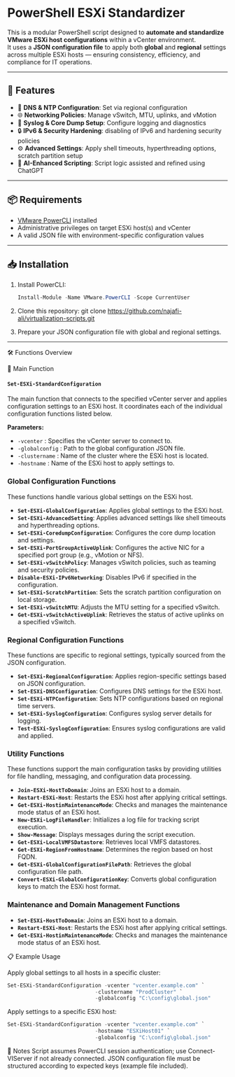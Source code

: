 # PowerShell ESXi Standardizer

This is a modular PowerShell script designed to **automate and standardize VMware ESXi host configurations** within a vCenter environment.  
It uses a **JSON configuration file** to apply both **global** and **regional** settings across multiple ESXi hosts — ensuring consistency, efficiency, and compliance for IT operations.

---

## 🚀 Features

- 🔧 **DNS & NTP Configuration**: Set via regional configuration
- 🌐 **Networking Policies**: Manage vSwitch, MTU, uplinks, and vMotion
- 📄 **Syslog & Core Dump Setup**: Configure logging and diagnostics
- 🔒 **IPv6 & Security Hardening**: disabling of IPv6 and hardening security policies
- ⚙️ **Advanced Settings**: Apply shell timeouts, hyperthreading options, scratch partition setup
- 🧠 **AI-Enhanced Scripting**: Script logic assisted and refined using ChatGPT

---

## 📦 Requirements

- [VMware PowerCLI](https://developer.vmware.com/powercli) installed
- Administrative privileges on target ESXi host(s) and vCenter
- A valid JSON file with environment-specific configuration values

---
## 📥 Installation

1. Install PowerCLI:
   ```powershell
   Install-Module -Name VMware.PowerCLI -Scope CurrentUser

2. Clone this repository:
git clone https://github.com/najafi-ali/virtualization-scripts.git

3. Prepare your JSON configuration file with global and regional settings.

---

🛠️ Functions Overview

🔹 Main Function

#### `Set-ESXi-StandardConfiguration`
The main function that connects to the specified vCenter server and applies configuration settings to an ESXi host. It coordinates each of the individual configuration functions listed below.

**Parameters:**
- `-vcenter` : Specifies the vCenter server to connect to.
- `-globalconfig` : Path to the global configuration JSON file.
- `-clustername` : Name of the cluster where the ESXi host is located.
- `-hostname` : Name of the ESXi host to apply settings to.

### Global Configuration Functions

These functions handle various global settings on the ESXi host.

- **`Set-ESXi-GlobalConfiguration`**: Applies global settings to the ESXi host.
- **`Set-ESXi-AdvancedSetting`**: Applies advanced settings like shell timeouts and hyperthreading options.
- **`Set-ESXi-CoredumpConfiguration`**: Configures the core dump location and settings.
- **`Set-ESXi-PortGroupActiveUplink`**: Configures the active NIC for a specified port group (e.g., vMotion or NFS).
- **`Set-ESXi-vSwitchPolicy`**: Manages vSwitch policies, such as teaming and security policies.
- **`Disable-ESXi-IPv6Networking`**: Disables IPv6 if specified in the configuration.
- **`Set-ESXi-ScratchPartition`**: Sets the scratch partition configuration on local storage.
- **`Set-ESXi-vSwitchMTU`**: Adjusts the MTU setting for a specified vSwitch.
- **`Get-ESXi-vSwitchActiveUplink`**: Retrieves the status of active uplinks on a specified vSwitch.

### Regional Configuration Functions

These functions are specific to regional settings, typically sourced from the JSON configuration.

- **`Set-ESXi-RegionalConfiguration`**: Applies region-specific settings based on JSON configuration.
- **`Set-ESXi-DNSConfiguration`**: Configures DNS settings for the ESXi host.
- **`Set-ESXi-NTPConfiguration`**: Sets NTP configurations based on regional time servers.
- **`Set-ESXi-SyslogConfiguration`**: Configures syslog server details for logging.
- **`Test-ESXi-SyslogConfiguration`**: Ensures syslog configurations are valid and applied.

### Utility Functions

These functions support the main configuration tasks by providing utilities for file handling, messaging, and configuration data processing.

- **`Join-ESXi-HostToDomain`**: Joins an ESXi host to a domain.
- **`Restart-ESXi-Host`**: Restarts the ESXi host after applying critical settings.
- **`Get-ESXi-HostinMaintenanceMode`**: Checks and manages the maintenance mode status of an ESXi host.
- **`New-ESXi-LogFileHandler`**: Initializes a log file for tracking script execution.
- **`Show-Message`**: Displays messages during the script execution.
- **`Get-ESXi-LocalVMFSDatastore`**: Retrieves local VMFS datastores.
- **`Get-ESXi-RegionFromHostname`**: Determines the region based on host FQDN.
- **`Get-ESXi-GlobalConfigurationFilePath`**: Retrieves the global configuration file path.
- **`Convert-ESXi-GlobalConfigurationKey`**: Converts global configuration keys to match the ESXi host format.

### Maintenance and Domain Management Functions

- **`Set-ESXi-HostToDomain`**: Joins an ESXi host to a domain.
- **`Restart-ESXi-Host`**: Restarts the ESXi host after applying critical settings.
- **`Get-ESXi-HostinMaintenanceMode`**: Checks and manages the maintenance mode status of an ESXi host.


📋 Example Usage

Apply global settings to all hosts in a specific cluster:
   ```powershell
Set-ESXi-StandardConfiguration -vcenter "vcenter.example.com" `
                               -clustername "ProdCluster" `
                               -globalconfig "C:\config\global.json"
   ```
Apply settings to a specific ESXi host:
   ```powershell
Set-ESXi-StandardConfiguration -vcenter "vcenter.example.com" `
                               -hostname "ESXiHost01" `
                               -globalconfig "C:\config\global.json"
   ```

📎 Notes
Script assumes PowerCLI session authentication; use Connect-VIServer if not already connected.
JSON configuration file must be structured according to expected keys (example file included).

